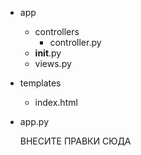 - app
  - controllers
      - controller.py
  - __init__.py
  - views.py
- templates
  - index.html
- app.py

  ВНЕСИТЕ ПРАВКИ СЮДА
